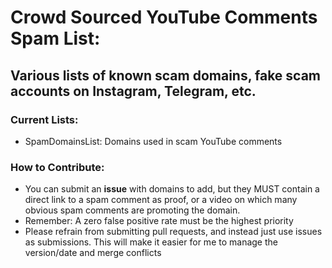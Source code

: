 # Crowd Sourced YouTube Comments Spam List:
## Various lists of known scam domains, fake scam accounts on Instagram, Telegram, etc.

### Current Lists:
- SpamDomainsList: Domains used in scam YouTube comments

### How to Contribute:
- You can submit an **issue** with domains to add, but they MUST contain a direct link to a spam comment as proof, or a video on which many obvious spam comments are promoting the domain.
- Remember: A zero false positive rate must be the highest priority
- Please refrain from submitting pull requests, and instead just use issues as submissions. This will make it easier for me to manage the version/date and merge conflicts
